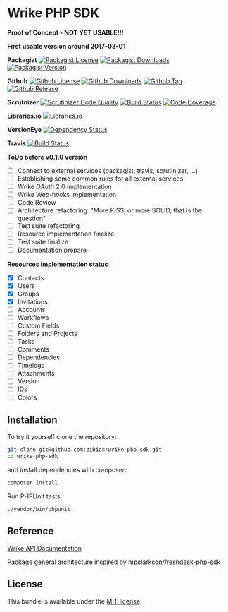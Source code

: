 Wrike PHP SDK
================================

**Proof of Concept - NOT YET USABLE!!!**

**First usable version around 2017-03-01**

**Packagist**
[![Packagist License](https://img.shields.io/packagist/l/doctrine/orm.svg)](https://packagist.org/packages/zibios/wrike-php-sdk)
[![Packagist Downloads](https://img.shields.io/packagist/dt/zibios/wrike-php-sdk.svg)](https://packagist.org/packages/zibios/wrike-php-sdk)
[![Packagist Version](https://img.shields.io/packagist/v/zibios/wrike-php-sdk.svg)](https://packagist.org/packages/zibios/wrike-php-sdk)

**Github** 
[![Github License](https://img.shields.io/github/license/zibios/wrike-php-sdk.svg)](https://github.com/zibios/wrike-php-sdk/blob/master/LICENSE)
[![Github Downloads](https://img.shields.io/github/downloads/zibios/wrike-php-sdk/total.svg)](https://github.com/zibios/wrike-php-sdk)
[![Github Tag](https://img.shields.io/github/tag/zibios/wrike-php-sdk.svg)](https://github.com/zibios/wrike-php-sdk)
[![Github Release](https://img.shields.io/github/release/zibios/wrike-php-sdk.svg)](https://github.com/zibios/wrike-php-sdk)

**Scrutnizer**
[![Scrutinizer Code Quality](https://scrutinizer-ci.com/g/zibios/wrike-php-sdk/badges/quality-score.png?b=master)](https://scrutinizer-ci.com/g/zibios/wrike-php-sdk/?branch=master)
[![Build Status](https://scrutinizer-ci.com/g/zibios/wrike-php-sdk/badges/build.png?b=master)](https://scrutinizer-ci.com/g/zibios/wrike-php-sdk/build-status/master)
[![Code Coverage](https://scrutinizer-ci.com/g/zibios/wrike-php-sdk/badges/coverage.png?b=master)](https://scrutinizer-ci.com/g/zibios/wrike-php-sdk/?branch=master)

**Libraries.io**
[![Libraries.io](https://img.shields.io/librariesio/github/zibios/wrike-php-sdk.svg)](https://libraries.io/packagist/zibios%2Fwrike-php-sdk)

**VersionEye**
[![Dependency Status](https://www.versioneye.com/user/projects/588e6de35715cf00490345f5/badge.svg?style=flat-square)](https://www.versioneye.com/user/projects/588e6de35715cf00490345f5)

**Travis**
[![Build Status](https://travis-ci.org/zibios/wrike-php-sdk.svg?branch=master)](https://travis-ci.org/zibios/wrike-php-sdk)

**ToDo before v0.1.0 version**
- [ ] Connect to external services (packagist, travis, scrutinizer, ...)
- [ ] Establishing some common rules for all external services
- [ ] Wrike OAuth 2.0 implementation
- [ ] Wrike Web-hooks implementation
- [ ] Code Review
- [ ] Architecture refactoring: "More KISS, or more SOLID, that is the question"
- [ ] Test suite refactoring
- [ ] Resource implementation finalize
- [ ] Test suite finalize
- [ ] Documentation prepare

**Resources implementation status**
- [x] Contacts
- [x] Users
- [x] Groups
- [x] Invitations
- [ ] Accounts
- [ ] Workflows
- [ ] Custom Fields
- [ ] Folders and Projects
- [ ] Tasks
- [ ] Comments
- [ ] Dependencies
- [ ] Timelogs
- [ ] Attachments
- [ ] Version
- [ ] IDs
- [ ] Colors

Installation
-----------
To try it yourself clone the repository:

```bash
git clone git@github.com:zibios/wrike-php-sdk.git
cd wrike-php-sdk
```

and install dependencies with composer:

```bash
composer install
```

Run PHPUnit tests:

```bash
./vendor/bin/phpunit
``` 


Reference
-------

[Wrike API Documentation](https://developers.wrike.com/documentation/api/overview)

Package general architecture inspired by [mpclarkson/freshdesk-php-sdk](https://github.com/mpclarkson/freshdesk-php-sdk) 

License
-------

This bundle is available under the [MIT license](LICENSE).
